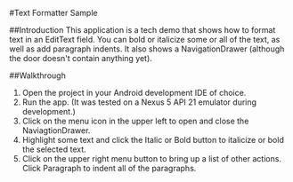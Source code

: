 #Text Formatter Sample

##Introduction
This application is a tech demo that shows how to format text in an EditText field. You can bold or italicize some or all of the text, as well as add paragraph indents. It also shows a NavigationDrawer (although the door doesn't contain anything yet).

##Walkthrough
1. Open the project in your Android development IDE of choice.
2. Run the app. (It was tested on a Nexus 5 API 21 emulator during development.)
3. Click on the menu icon in the upper left to open and close the NaviagtionDrawer.
4. Highlight some text and click the Italic or Bold button to italicize or bold the selected text.
5. Click on the upper right menu button to bring up a list of other actions. Click Paragraph to indent all of the paragraphs.